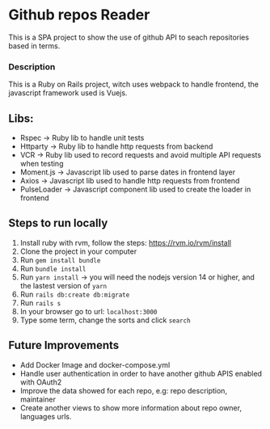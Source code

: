 # Github repos Reader
This is a SPA project to show the use of github API to seach repositories based in terms.

### Description
This is a Ruby on Rails project, witch uses webpack to handle frontend, the javascript framework used is Vuejs.

## Libs:
- Rspec -> Ruby lib to handle unit tests
- Httparty -> Ruby lib to handle http requests from backend
- VCR -> Ruby lib used to record requests and avoid multiple API requests when testing
- Moment.js -> Javascript lib used to parse dates in frontend layer
- Axios -> Javascript lib used to handle http requests from frontend
- PulseLoader -> Javascript component lib used to create the loader in frontend

## Steps to run locally
1. Install ruby with rvm, follow the steps: https://rvm.io/rvm/install
2. Clone the project in your computer
3. Run `gem install bundle`
4. Run `bundle install`
5. Run `yarn install` -> you will need the nodejs version 14 or higher, and the lastest version of `yarn`
6. Run `rails db:create db:migrate`
7. Run `rails s`
8. In your browser go to url: `localhost:3000`
9. Type some term, change the sorts and click `search`


## Future Improvements
- Add Docker Image and docker-compose.yml
- Handle user authentication in order to have another github APIS enabled with OAuth2
- Improve the data showed for each repo, e.g: repo description, maintainer
- Create another views to show more information about repo owner, languages urls.